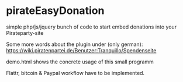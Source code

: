 pirateEasyDonation
==================

simple php/js/jquery bunch of code to start embed donations into your Pirateparty-site

Some more words about the plugin under (only german): 
https://wiki.piratenpartei.de/Benutzer:Tranquillo/Spendenseite

demo.html shows the concrete usage of this small programm

Flattr, bitcoin & Paypal workflow have to be implemented.